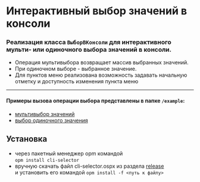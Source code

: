 Интерактивный выбор значений в консоли
======================================

### Реализация класса `ВыборВКонсоли` для интерактивного мульти- или одиночного выбора значений в консоли.

- Операция мультивыбора возвращает массив выбранных значений.
- При одиночном выборе - выбранное значение.
- Для пунктов меню реализована возможность задавать начальную отметку и доступность изменения пункта меню

---

#### Примеры вызова операции выбора представлены в папке `/example`:
- [мультивыбор значений](examples/example_multi.os)
- [выбор одиночного значения](examples/example_single.os)

## Установка
- через пакетный менеджер opm командой  
`opm install cli-selector`
- вручную скачать файл cli-selector.ospx из раздела [release](https://github.com/oscript-library/cli-selector/releases)  
и установить его командой `opm install -f <путь к файлу>` 